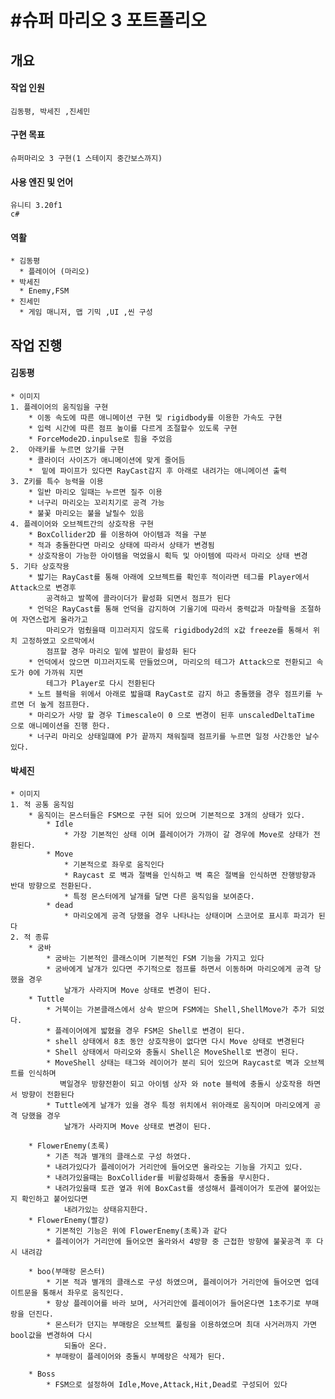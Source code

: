 #슈퍼 마리오 3 포트폴리오
=================================
## 개요

#### 작업 인원
    김동평, 박세진 ,진세민

#### 구현 목표
    슈퍼마리오 3 구현(1 스테이지 중간보스까지)

#### 사용 엔진 및 언어
    유니티 3.20f1
    c# 

#### 역활
    * 김동평
      * 플레이어 (마리오)
    * 박세진
      * Enemy,FSM
    * 진세민
      * 게임 매니저, 맵 기믹 ,UI ,씬 구성


## 작업 진행

 #### 김동평
    
    * 이미지
    1. 플레이어의 움직임을 구현
        * 이동 속도에 따른 애니메이션 구현 및 rigidbody를 이용한 가속도 구현
        * 입력 시간에 따른 점프 높이를 다르게 조절할수 있도록 구현
        * ForceMode2D.inpulse로 힘을 주었음
    2.  아래키를 누르면 앉기를 구현
        * 콜라이더 사이즈가 애니메이션에 맞게 줄어듬
        *  밑에 파이프가 있다면 RayCast감지 후 아래로 내려가는 애니메이션 출력
    3. Z키를 특수 능력을 이용
        * 일반 마리오 일때는 누르면 질주 이용
        * 너구리 마리오는 꼬리치기로 공격 가능
        * 불꽃 마리오는 불을 날릴수 있음
    4. 플레이어와 오브젝트간의 상호작용 구현
        * BoxCollider2D 를 이용하여 아이템과 적을 구분
        * 적과 충돌한다면 마리오 상태에 따라서 상태가 변경됨
        * 상호작용이 가능한 아이템을 먹었을시 획득 및 아이템에 따라서 마리오 상태 변경
    5. 기타 상호작용
        * 밟기는 RayCast를 통해 아래에 오브젝트를 확인후 적이라면 테그를 Player에서 Attack으로 변경후 
            공격하고 발쪽에 콜라이더가 활성화 되면서 점프가 된다
        * 언덕은 RayCast를 통해 언덕을 감지하여 기울기에 따라서 중력값과 마찰력을 조절하여 자연스럽게 올라가고
            마리오가 멈췄을때 미끄러지지 않도록 rigidbody2d의 x값 freeze를 통해서 위치 고정하였고 오르막에서 
            점프할 경우 마리오 밑에 발판이 활성화 된다
        * 언덕에서 앉으면 미끄러지도록 만들었으며, 마리오의 테그가 Attack으로 전환되고 속도가 0에 가까워 지면  
            테그가 Player로 다시 전환된다
        * 노트 블럭을 위에서 아래로 밟을떄 RayCast로 감지 하고 충돌했을 경우 점프키를 누르면 더 높게 점프한다.
        * 마리오가 사망 할 경우 Timescale이 0 으로 변경이 된후 unscaledDeltaTime 으로 애니메이션을 진행 한다.
        * 너구리 마리오 상태일떄에 P가 끝까지 채워질때 점프키를 누르면 일정 사간동안 날수 있다.
        


#### 박세진
    * 이미지
    1. 적 공통 움직임
        * 움직이는 몬스터들은 FSM으로 구현 되어 있으며 기본적으로 3개의 상태가 있다.
            * Idle
                * 가장 기본적인 상태 이며 플레이어가 가까이 갈 경우에 Move로 상태가 전환된다.
            * Move
                * 기본적으로 좌우로 움직인다
                * Raycast 로 벽과 절벽을 인식하고 벽 혹은 절벽을 인식하면 잔행방향과 반대 방향으로 전환된다.
                * 특정 몬스터에게 날개를 달면 다른 움직임을 보여준다.
            * dead
                * 마리오에게 공격 당했을 경우 나타나는 상태이며 스코어로 표시후 파괴가 된다
    2. 적 종류
        * 굼바
            * 굼바는 기본적인 클래스이며 기본적인 FSM 기능을 가지고 있다
            * 굼바에게 날개가 있다면 주기적으로 점프를 하면서 이동하며 마리오에게 공격 당했을 경우
                날개가 사라지며 Move 상태로 변경이 된다.
        * Tuttle 
            * 거북이는 가본클래스에서 상속 받으며 FSM에는 Shell,ShellMove가 추가 되었다.
            * 플레이어에게 밟혔을 경우 FSM은 Shell로 변경이 된다.
            * shell 상태에서 8초 동안 상호작용이 없다면 다시 Move 상태로 변경된다
            * Shell 상태에서 마리오와 충돌시 Shell은 MoveShell로 변경이 된다.
            * MoveShell 상태는 태그와 레이어가 분리 되어 있으며 Raycast로 벽과 오브젝트를 인식하며
               벽일경우 방향전환이 되고 아이템 상자 와 note 블럭에 충돌시 상호작용 하면서 방향이 전환된다
            * Tuttle에게 날개가 있을 경우 특정 위치에서 위아래로 움직이며 마리오에게 공격 당했을 경우
                날개가 사라지며 Move 상태로 변경이 된다.

        * FlowerEnemy(초록)
            * 기존 적과 별개의 클래스로 구성 하였다.
            * 내려가있다가 플레이어가 거리안에 들어오면 올라오는 기능을 가지고 있다.
            * 내려가있을때는 BoxCollider를 비활성화해서 충돌을 무시한다.
            * 내려가있을때 토관 옆과 위에 BoxCast를 생성해서 플레이어가 토관에 붙어있는지 확인하고 붙어있다면 
                내려가있는 상태유지한다.
        * FlowerEnemy(빨강)
            * 기본적인 기능은 위에 FlowerEnemy(초록)과 같다
            * 플레이어가 거리안에 들어오면 올라와서 4방향 중 근접한 방향에 불꽃공격 후 다시 내려감

        * boo(부매랑 몬스터)
            * 기본 적과 별개의 클래스로 구성 하였으며, 플레이어가 거리안에 들어오면 업데이트문을 통해서 좌우로 움직인다.
            * 항상 플레이어를 바라 보며, 사거리안에 플레이어가 들어온다면 1초주기로 부매랑을 던진다.
            * 몬스터가 던지는 부매랑은 오브젝트 풀링을 이용하였으며 최대 사거러까지 가면 bool값을 변경하여 다시
                되돌아 온다.
            * 부매랑이 플레이어와 충돌시 부메랑은 삭제가 된다.

        * Boss
            * FSM으로 설정하여 Idle,Move,Attack,Hit,Dead로 구성되어 있다



        

